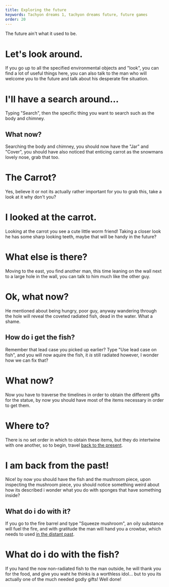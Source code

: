 ```yaml
---
title: Exploring the future
keywords: Tachyon dreams 1, tachyon dreams future, future games
order: 20
---
```


The future ain't what it used to be.

# Let's look around.
If you go up to all the specified environmental objects and "look", you can find a lot of useful things here, you can also talk to the man who will welcome you to the future and talk about his desperate fire situation.

# I'll have a search around...
Typing "Search", then the specific thing you want to search such as the body and chimney.

## What now?
Searching the body and chimney, you should now have the "Jar" and "Cover", you should have also noticed that enticing carrot as the snowmans lovely nose, grab that too.

# The Carrot?
Yes, believe it or not its actually rather important for you to grab this, take a look at it why don't you?

# I looked at the carrot.
Looking at the carrot you see a cute little worm friend! Taking a closer look he has some sharp looking teeth, maybe that will be handy in the future?

# What else is there?
Moving to the east, you find another man, this time leaning on the wall next to a large hole in the wall, you can talk to him much like the other guy.

# Ok, what now?
He mentioned about being hungry, poor guy, anyway wandering through the hole will reveal the coveted radiated fish, dead in the water. What a shame.

## How do i get the fish?
Remember that lead case you picked up earlier? Type "Use lead case on fish", and you will now aquire the fish, it *is* still radiated however, I wonder how we can fix that?

# What now?
Now you have to traverse the timelines in order to obtain the different gifts for the statue, by now you should have most of the items necessary in order to get them.

# Where to?
There is no set order in which to obtain these items, but they do intertwine with one another, so to begin, travel [back to the present](/WhereCrew/control.md).

# I am back from the past!
Nice! by now you should have the fish and the mushroom piece, upon inspecting the mushroom piece, you should notice something weird about how its described i wonder what you do with sponges that have something inside?

## What do i do with it?
If you go to the fire barrel and type "Squeeze mushroom", an oily substance will fuel the fire, and with gratitude the man will hand you a crowbar, which needs to used [in the distant past](/ToThePast/index.md).

# What do i do with the fish?
If you hand the now non-radiated fish to the man outside, he will thank you for the food, and give you waht he thinks is a worthless idol... but to you its actually one of the much needed godly gifts! Well done! 
